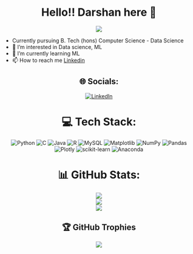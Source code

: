 <div align="center">
  <h1> Hello!! Darshan here 🙏</h1>
</div>

<div align="center">
    
  [![](https://visitcount.itsvg.in/api?id=DarshannayakS&icon=0&color=0)](https://visitcount.itsvg.in)
</div>

- Currently pursuing B. Tech (hons) Computer Science - Data Science
- 👀 I’m interested in Data science, ML
- 🌱 I’m currently learning ML
- 📫 How to reach me [Linkedin](https://www.linkedin.com/in/darshan-s-346777287?utm_source=share&utm_campaign=share_via&utm_content=profile&utm_medium=android_app)
  
<!---
DarshannayakS/DarshannayakS is a ✨ special ✨ repository because its `README.md` (this file) appears on your GitHub profile.
You can click the Preview link to take a look at your changes.
--->

<div align="center">

## 🌐 Socials:
[![LinkedIn](https://img.shields.io/badge/LinkedIn-%230077B5.svg?logo=linkedin&logoColor=white)](https://linkedin.com/in/darshan-s-346777287) 
</div>

<div align="center">

# 💻 Tech Stack:
![Python](https://img.shields.io/badge/python-3670A0?style=for-the-badge&logo=python&logoColor=ffdd54) ![C](https://img.shields.io/badge/c-%2300599C.svg?style=for-the-badge&logo=c&logoColor=white) ![Java](https://img.shields.io/badge/java-%23ED8B00.svg?style=for-the-badge&logo=openjdk&logoColor=white) ![R](https://img.shields.io/badge/r-%23276DC3.svg?style=for-the-badge&logo=r&logoColor=white) ![MySQL](https://img.shields.io/badge/mysql-4479A1.svg?style=for-the-badge&logo=mysql&logoColor=white) ![Matplotlib](https://img.shields.io/badge/Matplotlib-%23ffffff.svg?style=for-the-badge&logo=Matplotlib&logoColor=black) ![NumPy](https://img.shields.io/badge/numpy-%23013243.svg?style=for-the-badge&logo=numpy&logoColor=white) ![Pandas](https://img.shields.io/badge/pandas-%23150458.svg?style=for-the-badge&logo=pandas&logoColor=white) ![Plotly](https://img.shields.io/badge/Plotly-%233F4F75.svg?style=for-the-badge&logo=plotly&logoColor=white) ![scikit-learn](https://img.shields.io/badge/scikit--learn-%23F7931E.svg?style=for-the-badge&logo=scikit-learn&logoColor=white) ![Anaconda](https://img.shields.io/badge/Anaconda-%2344A833.svg?style=for-the-badge&logo=anaconda&logoColor=white)
</div>

<div align="center">
  
# 📊 GitHub Stats:
![](https://github-readme-stats.vercel.app/api?username=DarshannayakS&theme=onedark&hide_border=false&include_all_commits=false&count_private=false)<br/>
![](https://github-readme-streak-stats.herokuapp.com/?user=DarshannayakS&theme=onedark&hide_border=false)<br/>
![](https://github-readme-stats.vercel.app/api/top-langs/?username=DarshannayakS&theme=cobalt&hide_border=false&include_all_commits=false&count_private=false&layout=compact)
</div>

<div align="center">

## 🏆 GitHub Trophies
![](https://github-profile-trophy.vercel.app/?username=DarshannayakS&theme=radical&no-frame=false&no-bg=true&margin-w=4)
</div>


<!-- Proudly created with GPRM ( https://gprm.itsvg.in ) -->
